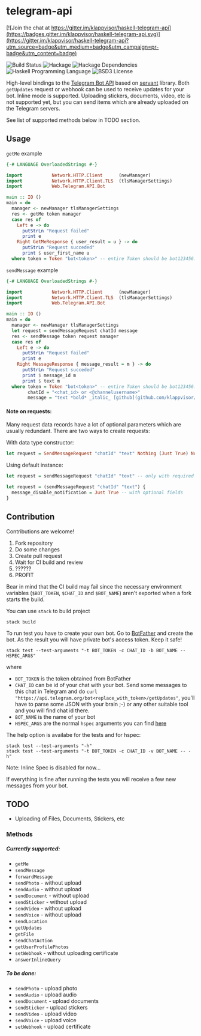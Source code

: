 # telegram-api

[![Join the chat at https://gitter.im/klappvisor/haskell-telegram-api](https://badges.gitter.im/klappvisor/haskell-telegram-api.svg)](https://gitter.im/klappvisor/haskell-telegram-api?utm_source=badge&utm_medium=badge&utm_campaign=pr-badge&utm_content=badge)

![Build Status](https://img.shields.io/circleci/project/klappvisor/haskell-telegram-api.svg)
![Hackage](https://img.shields.io/hackage/v/telegram-api.svg)
![Hackage Dependencies](https://img.shields.io/hackage-deps/v/telegram-api.svg)
![Haskell Programming Language](https://img.shields.io/badge/language-Haskell-blue.svg)
![BSD3 License](http://img.shields.io/badge/license-BSD3-brightgreen.svg)

High-level bindings to the [Telegram Bot API][telegram-bot-api] based on [servant][servant] library. 
Both `getUpdates` request or webhook can be used to receive updates for your bot. 
Inline mode is supported.
Uploading stickers, documents, video, etc is not supported yet, but you can send items which are already uploaded on the Telegram servers.

See list of supported methods below in TODO section.

## Usage

`getMe` example

```haskell
{-# LANGUAGE OverloadedStrings #-}

import           Network.HTTP.Client      (newManager)
import           Network.HTTP.Client.TLS  (tlsManagerSettings)
import           Web.Telegram.API.Bot

main :: IO ()
main = do
  manager <- newManager tlsManagerSettings
  res <- getMe token manager
  case res of
    Left e -> do
      putStrLn "Request failed"
      print e
    Right GetMeResponse { user_result = u } -> do
      putStrLn "Request succeded"
      print $ user_first_name u
  where token = Token "bot<token>" -- entire Token should be bot123456:ABC-DEF1234ghIkl-zyx57W2v1u123ew11
```

`sendMessage` example

```haskell
{-# LANGUAGE OverloadedStrings #-}

import           Network.HTTP.Client      (newManager)
import           Network.HTTP.Client.TLS  (tlsManagerSettings)
import           Web.Telegram.API.Bot

main :: IO ()
main = do
  manager <- newManager tlsManagerSettings
  let request = sendMessageRequest chatId message
  res <- sendMessage token request manager
  case res of
    Left e -> do
      putStrLn "Request failed"
      print e
    Right MessageResponse { message_result = m } -> do
      putStrLn "Request succeded"
      print $ message_id m
      print $ text m
  where token = Token "bot<token>" -- entire Token should be bot123456:ABC-DEF1234ghIkl-zyx57W2v1u123ew11
        chatId = "<chat_id> or <@channelusername>" 
        message = "text *bold* _italic_ [github](github.com/klappvisor/haskell-telegram-api)"
```

#### Note on requests:

Many request data records have a lot of optional parameters which are usually redundant.
There are two ways to create requests:

With data type constructor:
```haskell
let request = SendMessageRequest "chatId" "text" Nothing (Just True) Nothing Nothing Nothing
```
Using default instance:

```haskell
let request = sendMessageRequest "chatId" "text" -- only with required fields
```

```haskell
let request = (sendMessageRequest "chatId" "text") {
  message_disable_notification = Just True -- with optional fields
}
```

## Contribution

Contributions are welcome!

1. Fork repository
2. Do some changes
3. Create pull request
4. Wait for CI build and review
5. ??????
6. PROFIT

Bear in mind that the CI build may fail since the necessary environment
variables (`$BOT_TOKEN`, `$CHAT_ID` and `$BOT_NAME`) aren't exported when a fork
starts the build.

You can use `stack` to build project

```
stack build
```

To run test you have to create your own bot. Go to [BotFather](https://telegram.me/botfather) and create the bot. As the result you will have private bot's access token. Keep it safe!

```
stack test --test-arguments "-t BOT_TOKEN -c CHAT_ID -b BOT_NAME -- HSPEC_ARGS"
```

where

* `BOT_TOKEN` is the token obtained from BotFather
* `CHAT_ID` can be id of your chat with your bot. Send some messages to this chat in Telegram and do `curl "https://api.telegram.org/bot<replace_with_token>/getUpdates"`, you'll have to parse some JSON with your brain ;-) or any other suitable tool and you will find chat id there.
* `BOT_NAME` is the name of your bot
* `HSPEC_ARGS` are the normal `hspec` arguments you can find [here][hspec-args]

The help option is availabe for the tests and for hspec:

``` 
stack test --test-arguments "-h"
stack test --test-arguments "-t BOT_TOKEN -c CHAT_ID -v BOT_NAME -- -h"
```

Note: Inline Spec is disabled for now...

If everything is fine after running the tests you will receive a few new messages from your bot.

## TODO

* Uploading of Files, Documents, Stickers, etc

### Methods

##### Currently supported:

* `getMe`
* `sendMessage`
* `forwardMessage`
* `sendPhoto` - without upload
* `sendAudio` - without upload
* `sendDocument` - without upload
* `sendSticker` - without upload
* `sendVideo` - without upload
* `sendVoice` - without upload
* `sendLocation`
* `getUpdates`
* `getFile`
* `sendChatAction`
* `getUserProfilePhotos`
* `setWebhook` - without uploading certificate
* `answerInlineQuery`

##### To be done:

* `sendPhoto` - upload photo
* `sendAudio` - upload audio
* `sendDocument` - upload documents
* `sendSticker` - upload stickers
* `sendVideo` - upload video
* `sendVoice` - upload voice
* `setWebhook` - upload certificate

[telegram-bot-api]: https://core.telegram.org/bots/api
[servant]: https://haskell-servant.github.io/
[hspec-args]: https://hspec.github.io/running-specs.html
